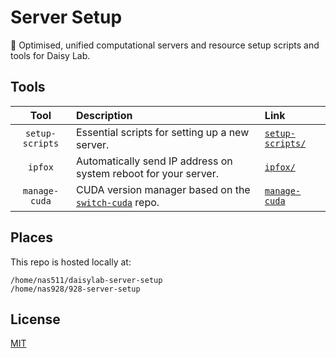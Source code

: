 # Server Setup

🌼 Optimised, unified computational servers and resource setup scripts and tools for Daisy Lab.

## Tools

|      Tool       | Description                                                     | Link                                 |
| :-------------: | :-------------------------------------------------------------- | :----------------------------------- |
| `setup-scripts` | Essential scripts for setting up a new server.                  | [`setup-scripts/`](./setup-scripts/) |
|     `ipfox`     | Automatically send IP address on system reboot for your server. | [`ipfox/`](./ipfox/)                 |
| `manage-cuda` | CUDA version manager based on the [`switch-cuda`](https://github.com/phohenecker/switch-cuda) repo. | [`manage-cuda`](./manage-cuda/) |

## Places

This repo is hosted locally at:

```
/home/nas511/daisylab-server-setup
/home/nas928/928-server-setup
```

## License

[MIT](./LICENSE)
